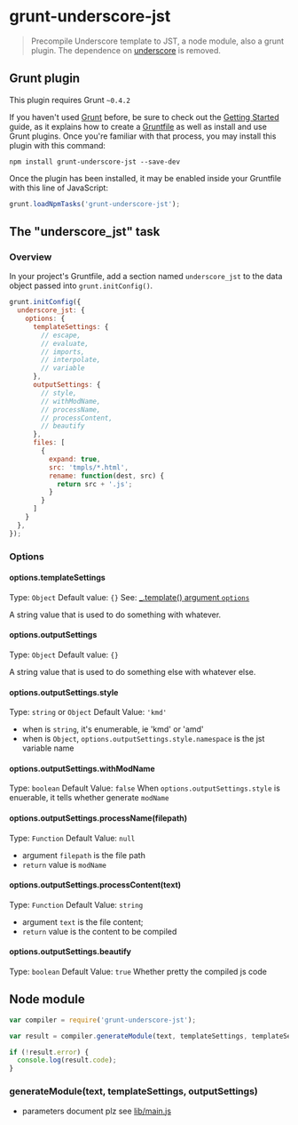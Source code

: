 # grunt-underscore-jst

> Precompile Underscore template to JST, a node module, also a grunt plugin. The dependence on [underscore](http://underscorejs.org/) is removed.

## Grunt plugin
This plugin requires Grunt `~0.4.2`

If you haven't used [Grunt](http://gruntjs.com/) before, be sure to check out the [Getting Started](http://gruntjs.com/getting-started) guide, as it explains how to create a [Gruntfile](http://gruntjs.com/sample-gruntfile) as well as install and use Grunt plugins. Once you're familiar with that process, you may install this plugin with this command:

```shell
npm install grunt-underscore-jst --save-dev
```

Once the plugin has been installed, it may be enabled inside your Gruntfile with this line of JavaScript:

```js
grunt.loadNpmTasks('grunt-underscore-jst');
```

## The "underscore_jst" task

### Overview
In your project's Gruntfile, add a section named `underscore_jst` to the data object passed into `grunt.initConfig()`.

```js
grunt.initConfig({
  underscore_jst: {
    options: {
      templateSettings: {
        // escape,
        // evaluate,
        // imports,
        // interpolate,
        // variable
      },
      outputSettings: {
        // style,
        // withModName,
        // processName,
        // processContent,
        // beautify
      },
      files: [
        {
          expand: true,
          src: 'tmpls/*.html',
          rename: function(dest, src) {
            return src + '.js';
          }
        }
      ]
    }
  },
});
```

### Options

#### options.templateSettings
Type: `Object`
Default value: `{}`
See: [_.template() argument `options`](http://lodash.com/docs#template)

A string value that is used to do something with whatever.

#### options.outputSettings
Type: `Object`
Default value: `{}`

A string value that is used to do something else with whatever else.

#### options.outputSettings.style
Type: `string` or `Object`
Default Value: `'kmd'`
* when is `string`, it's enumerable, ie 'kmd' or 'amd'
* when is `Object`, `options.outputSettings.style.namespace` is the jst variable name

#### options.outputSettings.withModName
Type: `boolean`
Default Value: `false`
When `options.outputSettings.style` is enuerable, it tells whether generate `modName`

#### options.outputSettings.processName(filepath)
Type: `Function`
Default Value: `null`
* argument `filepath` is the file path 
* `return` value is `modName`

#### options.outputSettings.processContent(text)
Type: `Function`
Default Value: `string`
* argument `text` is the file content;
* `return` value is the content to be compiled

#### options.outputSettings.beautify
Type: `boolean`
Default Value: `true`
Whether pretty the compiled js code



## Node module

```js
var compiler = require('grunt-underscore-jst');

var result = compiler.generateModule(text, templateSettings, templateSettings);

if (!result.error) {
  console.log(result.code);
}
```

### generateModule(text, templateSettings, outputSettings)
* parameters document plz see [lib/main.js](./lib/main.js)

